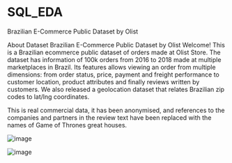 # SQL_EDA
Brazilian E-Commerce Public Dataset by Olist

About Dataset
Brazilian E-Commerce Public Dataset by Olist
Welcome! This is a Brazilian ecommerce public dataset of orders made at Olist Store. The dataset has information of 100k orders from 2016 to 2018 made at multiple marketplaces in Brazil. Its features allows viewing an order from multiple dimensions: from order status, price, payment and freight performance to customer location, product attributes and finally reviews written by customers. We also released a geolocation dataset that relates Brazilian zip codes to lat/lng coordinates.

This is real commercial data, it has been anonymised, and references to the companies and partners in the review text have been replaced with the names of Game of Thrones great houses.

![image](https://github.com/Beto-Amaral/SQL_EDA/assets/46849631/412c8867-3a04-45a2-9934-ce4655410312)

![image](https://github.com/Beto-Amaral/SQL_EDA/assets/46849631/e8899177-4fbf-49cf-82c8-be02cdba996a)
